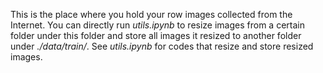 This is the place where you hold your row images collected from the Internet. You can directly run *utils.ipynb* to resize images from a certain folder under this folder and store all images it resized to another folder under *./data/train/*. See *utils.ipynb* for codes that resize and store resized images.